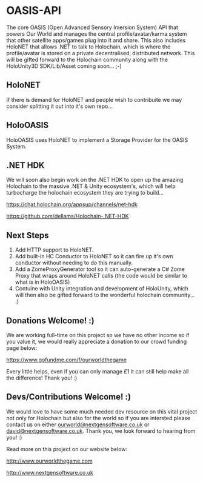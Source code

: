 # OASIS-API
The core OASIS (Open Advanced Sensory Imersion System) API that powers Our World and manages the central profile/avatar/karma system that other satellite apps/games plug into it and share. This also includes HoloNET that allows .NET to talk to Holochain, which is where the profile/avatar is stored on a private decentralised, distributed network. This will be gifted forward to the Holochain community along with the HoloUnity3D SDK/Lib/Asset coming soon... ;-)

## HoloNET

If there is demand for HoloNET and people wish to contribuite we may consider splitting it out into it's own repo...

## HoloOASIS

HoloOASIS uses HoloNET to implement a Storage Provider for the OASIS System.

## .NET HDK

We will soon also begin work on the .NET HDK to open up the amazing Holochain to the massive .NET & Unity ecosystem's, which will help turbocharge the holochain ecosystem they are trying to build...

https://chat.holochain.org/appsup/channels/net-hdk 

https://github.com/dellams/Holochain-.NET-HDK 

## Next Steps

1. Add HTTP support to HoloNET.
2. Add built-in HC Conductor to HoloNET so it can fire up it's own conductor without needing to do this manually.
3. Add a ZomeProxyGenerator tool so it can auto-generate a C# Zome Proxy that wraps around HoloNET calls (the code would be similar to what is in HoloOASIS)
4. Contuine with Unity integration and development of HoloUnity, which will then also be gifted forward to the wonderful holochain community... :)

## Donations Welcome! :)

We are working full-time on this project so we have no other income so if you value it, we would really appreciate a donation to our crowd funding page below:

https://www.gofundme.com/f/ourworldthegame

Every little helps, even if you can only manage £1 it can still help make all the difference! Thank you! :)


## Devs/Contributions Welcome! :)

We would love to have some much needed dev resource on this vital project not only for Holochain but also for the world so if you are intersted please contact us on either ourworld@nextgensoftware.co.uk or david@nextgensoftware.co.uk. Thank you, we look forward to hearing from you! :)

Read more on this project on our website below:

http://www.ourworldthegame.com

http://www.nextgensoftware.co.uk
